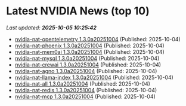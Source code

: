 # Latest NVIDIA News (top 10)
_Last updated: **2025-10-05 10:25:42**_

- [nvidia-nat-opentelemetry 1.3.0a20251004](https://pypi.org/project/nvidia-nat-opentelemetry/1.3.0a20251004/) (Published: 2025-10-04)
- [nvidia-nat-phoenix 1.3.0a20251004](https://pypi.org/project/nvidia-nat-phoenix/1.3.0a20251004/) (Published: 2025-10-04)
- [nvidia-nat-mem0ai 1.3.0a20251004](https://pypi.org/project/nvidia-nat-mem0ai/1.3.0a20251004/) (Published: 2025-10-04)
- [nvidia-nat-mysql 1.3.0a20251004](https://pypi.org/project/nvidia-nat-mysql/1.3.0a20251004/) (Published: 2025-10-04)
- [nvidia-nat-crewai 1.3.0a20251004](https://pypi.org/project/nvidia-nat-crewai/1.3.0a20251004/) (Published: 2025-10-04)
- [nvidia-nat-agno 1.3.0a20251004](https://pypi.org/project/nvidia-nat-agno/1.3.0a20251004/) (Published: 2025-10-04)
- [nvidia-nat-llama-index 1.3.0a20251004](https://pypi.org/project/nvidia-nat-llama-index/1.3.0a20251004/) (Published: 2025-10-04)
- [nvidia-nat-all 1.3.0a20251004](https://pypi.org/project/nvidia-nat-all/1.3.0a20251004/) (Published: 2025-10-04)
- [nvidia-nat-redis 1.3.0a20251004](https://pypi.org/project/nvidia-nat-redis/1.3.0a20251004/) (Published: 2025-10-04)
- [nvidia-nat-mcp 1.3.0a20251004](https://pypi.org/project/nvidia-nat-mcp/1.3.0a20251004/) (Published: 2025-10-04)

